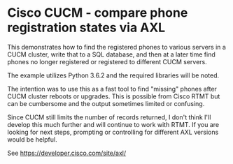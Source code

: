# Cisco CUCM - compare phone registration states via AXL
This demonstrates how to find the registered phones to various servers in a CUCM cluster, write that to a SQL database, and then at a later time find phones no longer registered or registered to different CUCM servers.

The example utilizes Python 3.6.2 and the required libraries will be noted.

The intention was to use this as a fast tool to find "missing" phones after CUCM cluster reboots or upgrades.  This is possible from Cisco RTMT but can be cumbersome and the output sometimes limited or confusing.   

Since CUCM still limits the number of records returned, I don't think I'll develop this much further and will continue to work with RTMT.  If you are looking for next steps, prompting or controlling for different AXL versions would be helpful.

See https://developer.cisco.com/site/axl/
